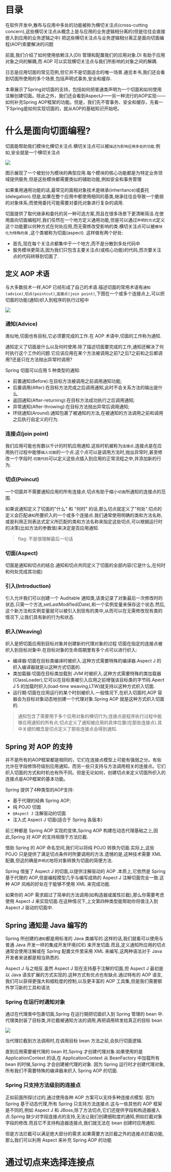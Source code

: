 # 目录


在软件开发中,散布与应用中多处的功能被称为横切关注点(cross-cutting concern),这些横切关注点从概念上是与应用的业务逻辑相分离的(但是往往会直接嵌入到应用的业务逻辑之中) 把这些横切关注点与业务逻辑相分离正是面向切面编程(AOP)索要解决的问题

前面,我们介绍了如何使用依赖注入(DI) 管理和配置我们的应用对象.DI 有助于应用对象之间的解耦,而 AOP 可以实现横切关注点与我们所影响的对象之间的解耦.

日志是应用切面的常见范例,但它并不是切面适合的唯一场景.通览本书,我们还会看到切面所使用的多个场景,包括声明式事务,安全和缓存.

本章展示了Spring对切面的支持，包括如何把普通类声明为一个切面和如何使用注解创建切面。除此之外，我们还会看到AspectJ——另一种流行的AOP实现——如何补充Spring AOP框架的功能。但是，我们先不管事务、安全和缓存，先看一下Spring是如何实现切面的，就从AOP的基础知识开始吧。

# 什么是面向切面编程?
切面能帮助我们模块化横切关注点.横切关注点可以被`描述为影响应用多处的功能`.例如,安全就是一个横切关注点

![](http://ww1.sinaimg.cn/large/006rAlqhly1g2826dzjy6j309205p3zg.jpg)

图示展现了一个被划分为模块的典型应用.每个模块的核心功能都是为特定业务领域提供服务,但是这些模块都需要类似的辅助功能,例如安全和事务管理


如果重用通用功能的话,最常见的面相对象技术是继承(inheritance)或委托(delegation).但是,如果在整个应用中都使用相同的基类,继承往往会导致一个脆弱的对象体系;而使用委托可能需要对委托对象进行复杂的调用.

切面提供了取代继承和委托的另一种可选方案,而且在很多场景下更清晰简洁.在使用面向切面编程时,我们任然在一个地方定义通用功能,但是可以通过`声明的方式`定义这个功能要以何种方式在何处应用,而无需修改受影响的类.横切关注点可以被`模块化为特殊的类`
,这个类被称为切面(aspect). 这样做有两个好处:
- 首先,现在每个关注点都集中于一个地方,而不是分散到多处代码中
- 服务模块更简洁,因为我们只包含主要关注点(或核心功能)的代码,而次要关注点的代码转移到切面了.

## 定义 AOP 术语

与大多数技术一样,AOP 已经形成了自己的术语.描述切面的常用术语有`通知(advice)`,`切点(pointcut)`,`连接点(join point)`,下图在一个或多个连接点上,可以把切面的功能(通知)织入到程序的执行过程中

![](http://ww1.sinaimg.cn/large/006rAlqhly1g282lbqv0xj309805swez.jpg)

### 通知(Advice)
类似地,切面也有目标,它必须要完成的工作.在 AOP 术语中,切面的工作称为通知.

通知定义了切面是什么以及何时使用.除了描述切面要完成的工作,通知还解决了何时执行这个工作的问题.它应该应用在某个方法被调用之前?之后?之前和之后都调用?还是只在方法抛出异常时调用?

Spring 切面可以应用 5 种类型的通知:
- 前置通知(Before):在目标方法被调用之前调用通知功能;
- 后置调用(After):在目标方法完成之后调用通知,此时不会关系方法的输出是什么.
- 返回通知(After-returning):在目标方法成功执行之后调用通知;
- 异常通知(After-throwing):在目标方法抛出异常后调用通知;
- 环绕通知(Around):通知包裹了被通知的方法,在被通知的方法调用之前和调用之后执行自定义的行为.

### 连接点(join point)

我们应用可能也有数以千计的时机应用通知.这些时机被称为`连接点`.连接点是在应用执行过程中能够`插入切面`的一个点.这个点可以是调用方法时,抛出异常时,甚至修改一个字段时.`切面代码`可以定义这些点插入到应用的正常流程之中,并添加新的行为.

### 切点(Poincut)

一个切面并不需要通知应用的所有连接点.切点有助于缩小`切面`所通知的连接点的范围.

如果说通知定义了切面的"什么" 和 "何时" 的话,那么切点就定义了"何处".切点的定义会匹配`通知`所要织入的一个或多个连接点.我们通常使用明确的类和方法名称,或是利用正则表达式定义所匹配的类和方法名称来指定这些切点,可以根据运行时的决策(比如方法的参数值)来决定是否应用通知.

> flag: 不是很理解最后一句话

### 切面(Aspect)
切面是通知和切点的结合.通知和切点共同定义了切面的全部内容(它是什么,在何时和何处完成其功能)

### 引入(Introduction)
引入允许我们可以创建一个 Auditable 通知类,该类记录了对象最后一次修改时的状态.只需一个方法,setLastModified(Date),和一个实例变量来保存这个状态.然后,这个新方法和实例变量就可以被引入到现有的类中,从而可以在无需修改现有类的情况下,让我们具有新的行为和状态.

### 织入(Weaving)

织入是把切面应用到目标对象并创建新的代理对象的过程.切面在指定的连接点被织入到目标对象中.在目标对象的生命周期里有多个点可以进行织入:

- 编译器:切面在目标类编译时被织入.这种方式需要特殊的编译器.Aspect J 的织入编译器就是以这种方式切面的.
- 类加载器:切面在目标类加载到 JVM 时被织入.这种方式需要特殊的类加载器(ClassLoader),它可以在目标类被引入应用之前增强该目标类的字节码.Apect J 5 的加载时织入(load-time weaving,LTW)就支持以这种方式织入切面.
- 运行期:切面在应用运行的某个时刻被织入.一般情况下,在织入切面时,AOP 容器会为目标对象动态地创建一个代理对象.Spring AOP 就是这种方式织入切面的.

> 通知包含了需要用于多个应用对象的横切行为;连接点是程序执行过程中能够应用通知的所有点;切点定义了通知被应用的具体位置(在那些连接点).其中关键的概念是切点定义了那些连接点会得到通知.


## Spring 对 AOP 的支持

并不是所有的AOP框架都是相同的，它们在连接点模型上可能有强弱之分。有些允许在字段修饰符级别应用通知，而另一些只支持与方法调用相关的连接点。它们织入切面的方式和时机也有所不同。但是无论如何，创建切点来定义切面所织入的连接点是AOP框架的基本功能。

Spring 提供了4种类型的AOP支持:
- 基于代理的经典 Spring AOP;
- 纯 POJO 切面
- `@Aspect J` 注解驱动的切面
- 注入式 Aspect J 切面(适合于 Spring 各版本)

前三种都是 Spring AOP 实现的变体,Spring AOP 构建在动态代理基础之上,因此,Spring 对 AOP 的支持局限于方法拦截.

借助 Spring 的 AOP 命名空间,我们可以将纯 POJO 转换为切面.实际上,这些 POJO 只是提供了满足切点条件时所要调用的方法.遗憾的是,这种技术需要 XML 配置,但这的确是`声明式`地将对象转换为切面的简便方法.

Spring 借鉴了 Aspect J 的切面,以提供注解驱动的 AOP .本质上,它依然是 Spring 基于代理的 AOP,但是编程模型几乎与编写成熟的 Aspect J 注解切面完全一致.这种 AOP 风格的好处在于能够不使用 XML 来完成功能.

如果你的 AOP 需求超过了简单的方法调用(如构造器或属性拦截),那么你需要考虑使用 Aspect J 来实现切面.在这种情况下,上文第四种类型能帮助你将值注入到 Aspect J 驱动的切面中.

## Spring 通知是 Java 编写的

Spring 所创建的`通知`都是用标准的 Java 类编写的.这样的话,我们就看可以使用与普通 Java 开发一样的集成开发环境(IDE) 来开发切面.而且,定义通知所应用的切点通常会使用注解或在 Spring 配置文件里采用 XML 来编写,这两种语法对于 Java 开发者来说都是相当熟悉的.

Aspect J 与之相反.虽然 Aspect J 现在支持基于注解的切面,但 Aspect J 最初是以 Java 语言扩展的方式实现的.这种方式有优点也有缺点.通过特有的 AOP 语言,我们可以获得更强大和细粒度的控制,以及更丰富的 AOP 工具集,但是我们需要额外学习新的工具和语法

### Spring 在运行时通知对象

通过在代理类中包裹切面,Spring 在运行期把切面织入到 Spring 管理的 bean 中.代理类封装了目标类,并拦截被通知方法的调用,再把调用转发给真正的目标 bean

![](http://ww1.sinaimg.cn/large/006rAlqhly1g28e6l4f6wj30bd05u0t5.jpg)

当代理拦截到方法调用时,在调用目标 bean 方法之前,会执行切面逻辑.

直到应用需要被代理的 bean 时,Spring 才创建代理对象.如果使用的是 ApplicationContext 的话,在 ApplicationContext 从 BeanFactory 中加载所有 bean 的时候,Spring 才会创建被代理的对象. 因为 Spring 运行时才创建代理对象,所有我们不需要特殊的编译器来织入 Spring AOP 的切面.

### Spring 只支持方法级别的连接点
正如前面所探讨过的,通过使用各种 AOP 方案可以支持多种连接点模型. 因为 Spring 基于动态代理,所有 Spring 只支持方法连接点.这与一些其他的 AOP 框架是不同的,例如 Aspect J 和 JBoss,除了方法切点,它们还提供字段和构造器接入点.Spring 缺少对字段连接点的支持,无法让我们创建细粒度的通知,例如拦截对象字段的修改.而且它不支持构造器连接点,我们就无法在 bean 创建时应用通知.

但是方法拦截可以满足绝大部分的需求.如果需要方法拦截之外的连接点拦截功能,那么我们可以利用 Aspect 来补充 Spring AOP 的功能

# 通过切点来选择连接点
